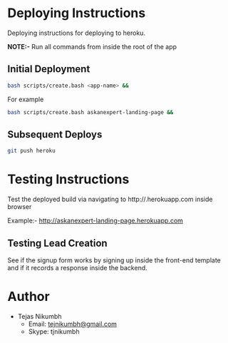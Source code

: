 # Deploying Instructions
Deploying instructions for deploying to heroku.

**NOTE:-** Run all commands from inside the root of the app

## Initial Deployment
```bash
bash scripts/create.bash <app-name> &&
```

For example
```bash
bash scripts/create.bash askanexpert-landing-page &&
```

## Subsequent Deploys
```bash
git push heroku
```

# Testing Instructions
Test the deployed build via navigating to
http://<app-name>.herokuapp.com inside browser

Example:-
http://askanexpert-landing-page.herokuapp.com

## Testing Lead Creation
See if the signup form works by signing up inside the front-end template and if
it records a response inside the backend.

# Author
- Tejas Nikumbh
  - Email: tejnikumbh@gmail.com
  - Skype: tjnikumbh
